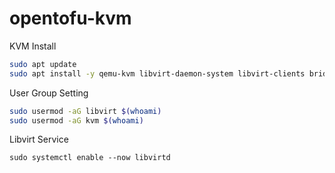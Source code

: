 # opentofu-kvm

KVM Install 

```bash
sudo apt update
sudo apt install -y qemu-kvm libvirt-daemon-system libvirt-clients bridge-utils virt-manager
```

User Group Setting

```bash
sudo usermod -aG libvirt $(whoami)
sudo usermod -aG kvm $(whoami)
```

Libvirt Service
```
sudo systemctl enable --now libvirtd
```